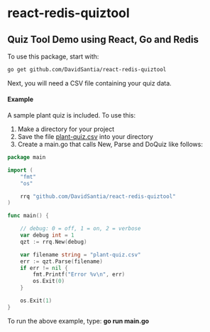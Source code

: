 # react-redis-quiztool
## Quiz Tool Demo using React, Go and Redis

To use this package, start with:
```sh
go get github.com/DavidSantia/react-redis-quiztool
```

Next, you will need a CSV file containing your quiz data.

#### Example
A sample plant quiz is included.  To use this:

1. Make a directory for your project
2. Save the file [plant-quiz.csv](https://raw.githubusercontent.com/DavidSantia/react-redis-quiztool/master/plant-quiz.csv) into your directory
3. Create a main.go that calls New, Parse and DoQuiz like follows:
```go
package main

import (
	"fmt"
	"os"

	rrq "github.com/DavidSantia/react-redis-quiztool"
)

func main() {

	// debug: 0 = off, 1 = on, 2 = verbose
	var debug int = 1
	qzt := rrq.New(debug)

	var filename string = "plant-quiz.csv"
	err := qzt.Parse(filename)
	if err != nil {
		fmt.Printf("Error %v\n", err)
		os.Exit(0)
	}

	os.Exit(1)
}
```
To run the above example, type:  **go run main.go**
